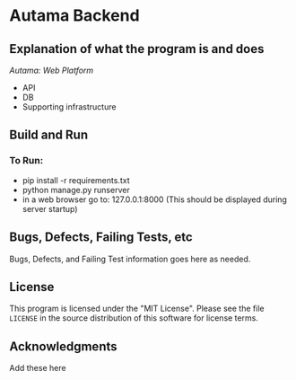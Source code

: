 # Autama Backend

## Explanation of what the program is and does
_Autama: Web Platform_  

* API
* DB
* Supporting infrastructure

## Build and Run  

### To Run:
  * pip install -r requirements.txt
  * python manage.py runserver
  * in a web browser go to: 127.0.0.1:8000 (This should be displayed during server startup)

## Bugs, Defects, Failing Tests, etc

Bugs, Defects, and Failing Test information goes here as needed.


## License

This program is licensed under the "MIT License".  Please
see the file `LICENSE` in the source distribution of this
software for license terms.  

## Acknowledgments  

Add these here




